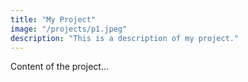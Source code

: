 ```yaml
---
title: "My Project"
image: "/projects/p1.jpeg"
description: "This is a description of my project."
---
```


Content of the project...
